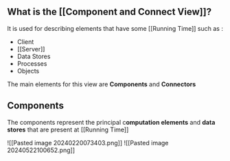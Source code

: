 
## What is the [[Component and Connect View]]?

It is used for describing elements that have some [[Running Time]] such as :
* Client
* [[Server]]
* Data Stores
* Processes
* Objects

The main elements for this view are **Components** and **Connectors**

## Components

The components represent the principal c**omputation elements** and **data stores** that are present at [[Running Time]]

![[Pasted image 20240220073403.png]]
![[Pasted image 20240522100652.png]]
